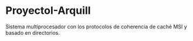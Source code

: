 # ProyectoI-ArquiII
Sistema multiprocesador con los protocolos de coherencia de caché MSI y basado en directorios.
